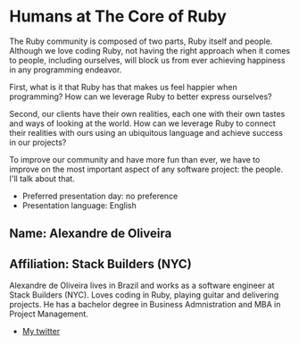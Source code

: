 # Humans at The Core of Ruby

The Ruby community is composed of two parts, Ruby itself
and people. Although we love coding Ruby, not having the
right approach when it comes to people, including ourselves,
will block us from ever achieving happiness in any programming
endeavor.

First, what is it that Ruby has that makes us feel happier when
programming? How can we leverage Ruby to better express
ourselves?

Second, our clients have their own realities, each one with
their own tastes and ways of looking at the world. How can we
leverage Ruby to connect their realities with ours using an
ubiquitous language and achieve success in our projects?

To improve our community and have more fun than ever, we have
to improve on the most important aspect of any software project:
the people. I'll talk about that.

- Preferred presentation day: no preference
- Presentation language: English

## Name: Alexandre de Oliveira

## Affiliation: Stack Builders (NYC)

Alexandre de Oliveira lives in Brazil and works as a software
engineer at Stack Builders (NYC). Loves coding in Ruby, playing
guitar and delivering projects. He has a bachelor degree in
Business Admnistration and MBA in Project Management.

- [My twitter](https://twitter.com/#!/kurko)

